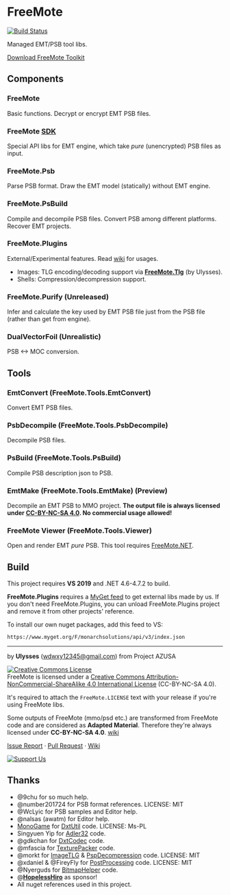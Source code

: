 # FreeMote
[![Build Status](https://ci.appveyor.com/api/projects/status/github/UlyssesWu/FreeMote?branch=master&svg=true)](https://ci.appveyor.com/project/UlyssesWu/freemote/build/artifacts)

Managed EMT/PSB tool libs.

[Download FreeMote Toolkit](https://github.com/UlyssesWu/FreeMote/releases)

## Components
### FreeMote
Basic functions. Decrypt or encrypt EMT PSB files.
### FreeMote [SDK](https://github.com/Project-AZUSA/FreeMote-SDK)
Special API libs for EMT engine, which take _pure_ (unencrypted) PSB files as input.
### FreeMote.Psb
Parse PSB format. Draw the EMT model (statically) without EMT engine.
### FreeMote.PsBuild
Compile and decompile PSB files. Convert PSB among different platforms. Recover EMT projects.
### FreeMote.Plugins
External/Experimental features. Read [wiki](https://github.com/UlyssesWu/FreeMote/wiki) for usages.

* Images: TLG encoding/decoding support via [**FreeMote.Tlg**](https://github.com/Project-AZUSA/TlgLib) (by Ulysses).
* Shells: Compression/decompression support.

### FreeMote.Purify (Unreleased)
Infer and calculate the key used by EMT PSB file just from the PSB file (rather than get from engine).
### DualVectorFoil (Unrealistic)
PSB <-> MOC conversion.

## Tools
### EmtConvert (FreeMote.Tools.EmtConvert)
Convert EMT PSB files.
### PsbDecompile (FreeMote.Tools.PsbDecompile)
Decompile PSB files.
### PsBuild (FreeMote.Tools.PsBuild)
Compile PSB description json to PSB.
### EmtMake (FreeMote.Tools.EmtMake) (Preview)
Decompile an EMT PSB to MMO project. **The output file is always licensed under [CC-BY-NC-SA 4.0](https://creativecommons.org/licenses/by-nc-sa/4.0/). No commercial usage allowed!**
### FreeMote Viewer (FreeMote.Tools.Viewer)
Open and render EMT _pure_ PSB. This tool requires [FreeMote.NET](https://github.com/Project-AZUSA/FreeMote.NET#freemoteviewer).

## Build
This project requires **VS 2019** and .NET 4.6-4.7.2 to build.

**FreeMote.Plugins** requires a [MyGet feed](https://www.myget.org/feed/monarchsolutions/package/nuget/FreeMote.Tlg) to get external libs made by us. If you don't need FreeMote.Plugins, you can unload FreeMote.Plugins project and remove it from other projects' reference.

To install our own nuget packages, add this feed to VS:

`https://www.myget.org/F/monarchsolutions/api/v3/index.json`


---
by **Ulysses** (wdwxy12345@gmail.com) from Project AZUSA

<a rel="license" href="http://creativecommons.org/licenses/by-nc-sa/4.0/"><img alt="Creative Commons License" style="border-width:0" src="https://i.creativecommons.org/l/by-nc-sa/4.0/88x31.png" /></a><br />FreeMote is licensed under a <a rel="license" href="http://creativecommons.org/licenses/by-nc-sa/4.0/">Creative Commons Attribution-NonCommercial-ShareAlike 4.0 International License</a> (CC-BY-NC-SA 4.0).

It's required to attach the `FreeMote.LICENSE` text with your release if you're using FreeMote libs.

Some outputs of FreeMote (mmo/psd etc.) are transformed from FreeMote code and are considered as **Adapted Material**. Therefore they're always licensed under **CC-BY-NC-SA 4.0**. [wiki](https://github.com/UlyssesWu/FreeMote/wiki/License)

[Issue Report](https://github.com/UlyssesWu/FreeMote/issues) · [Pull Request](https://github.com/UlyssesWu/FreeMote/pulls) · [Wiki](https://github.com/UlyssesWu/FreeMote/wiki)

[![Support Us](https://az743702.vo.msecnd.net/cdn/kofi2.png?v=0 "Buy Me a Coffee at ko-fi.com")](https://ko-fi.com/Ulysses)

## Thanks

* @9chu for so much help.
* @number201724 for PSB format references. LICENSE: MIT
* @WcLyic for PSB samples and Editor help.
* @nalsas (awatm) for Editor help.
* [MonoGame](https://github.com/MonoGame/MonoGame) for [DxtUtil](https://github.com/UlyssesWu/FreeMote/blob/master/FreeMote/DxtUtil.cs) code. LICENSE: Ms-PL
* Singyuen Yip for [Adler32](https://github.com/UlyssesWu/FreeMote/blob/master/FreeMote/Adler32.cs) code.
* @gdkchan for [DxtCodec](https://github.com/gdkchan/CEGTool/blob/master/CEGTool/DXTCodec.cs) code.
* @mfascia for [TexturePacker](https://github.com/mfascia/TexturePacker) code.
* @morkt for [ImageTLG](https://github.com/morkt/GARbro/blob/master/ArcFormats/KiriKiri/ImageTLG.cs) & [PspDecompression](https://github.com/morkt/GARbro/blob/master/ArcFormats/Will/ArcPulltop.cs) code. LICENSE: MIT
* @xdaniel & @FireyFly for [PostProcessing](https://github.com/xdanieldzd/GXTConvert/blob/master/GXTConvert/Conversion/PostProcessing.cs) code. LICENSE: MIT
* @Nyerguds for [BitmapHelper](https://stackoverflow.com/a/45100442) code.
* @[**HopelessHiro**](https://forums.fuwanovel.net/profile/25739-hoplesshiro/) as sponsor!
* All nuget references used in this project.

